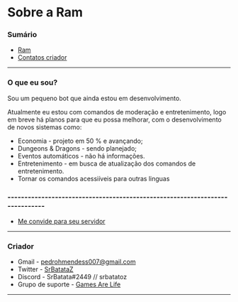 # Sobre a Ram

### Sumário

- [Ram](#O-que-eu-sou)
- [Contatos criador](#Criador)

---

### O que eu sou?

Sou um pequeno bot que ainda estou em desenvolvimento.

Atualmente eu estou com comandos de moderação e entretenimento, logo em breve há planos para que eu possa
melhorar, com o desenvolvimento de novos sistemas como:

- Economia - projeto em 50 % e avançando;
- Dungeons & Dragons - sendo planejado;
- Eventos automáticos - não há informações.
- Entretenimento - em busca de atualização dos comandos de entretenimento.
- Tornar os comandos acessiíveis para outras linguas

### ----------------------------------------------------------------------------
- [Me convide para seu servidor](https://discord.com/api/oauth2/authorize?client_id=705547264537657465&permissions=8&scope=bot%20applications.commands)

---

### Criador

- Gmail - pedrohmendess007@gmail.com
- Twitter - [SrBatataZ](https://twitter.com/SrBatataZ)
- Discord - SrBatata#2449 // srbatatoz
- Grupo de suporte - [Games Are Life](https://discord.gg/rafa7XjTxS)

---